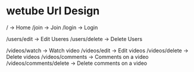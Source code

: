 # wetube Url Design

/ -> Home
/join -> Join
/login -> Login
<!-- -----------------------global router------------------------------------------ -->

/users/edit -> Edit Useres
/users/delete -> Delete Users

<!-- -----------------------usersl router------------------------------------------ -->


/videos/watch -> Watch video
/videos/edit -> Edit videos
/videos/delete -> Delete videos
/videos/comments -> Comments on a video
/videos/comments/delete -> Delete comments on a video
<!-- -----------------------videos router------------------------------------------ -->